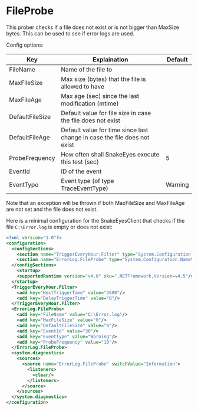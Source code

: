 # FileProbe

This prober checks if a file does not exist or is not bigger than MaxSize bytes. This can be used to see if error logs are used.

Config options:

| Key             | Explaination                                                             | Default |
| --------------- | ------------------------------------------------------------------------ | ------- |
| FileName        | Name of the file to                                                      |         |
| MaxFileSize     | Max size (bytes) that the file is allowed to have                        |         |
| MaxFileAge      | Max age (sec) since the last modification (mtime)                        |         |
| DefaultFileSize | Default value for file size in case the file does not exist              |         |
| DefaultFileAge  | Default value for time since last change in case the file does not exist |         |
| ProbeFrequency  | How often shall SnakeEyes execute this test (sec)                        | 5       |
| EventId         | ID of the event                                                          |         |
| EventType       | Event type (of type TraceEventType)                                      | Warning |

Note that an exception will be thrown if both MaxFileSize and MaxFileAge are not set and the file does not exist.

Here is a minimal configuration for the SnakeEyesClient that checks if the file `C:\Error.log` is empty or does not exist:

```xml
<?xml version="1.0"?>
<configuration>
  <configSections>
    <section name="TriggerEveryHour.Filter" type="System.Configuration.NameValueSectionHandler"/>
    <section name="ErrorLog.FileProbe" type="System.Configuration.NameValueSectionHandler"/>
  </configSections>
    <startup>
    <supportedRuntime version="v4.0" sku=".NETFramework,Version=v4.5"/>
  </startup>
  <TriggerEveryHour.Filter>
    <add key="NextTriggerTime" value="3600"/>
    <add key="DelayTriggerTime" value="0"/>
  </TriggerEveryHour.Filter>
  <ErrorLog.FileProbe>
    <add key="FileName" value="C:\Error.log"/>
    <add key="MaxFileSize" value="0"/>
	<add key="DefaultFileSize" value="0"/>
    <add key="EventId" value="30"/>
    <add key="EventType" value="Warning"/>
    <add key="ProbeFrequency" value="10"/>
  </ErrorLog.FileProbe>
  <system.diagnostics>
    <sources>
      <source name="ErrorLog.FileProbe" switchValue="Information">
        <listeners>
          <clear/>
        </listeners>
      </source>
    </sources>
  </system.diagnostics>
</configuration>
```

